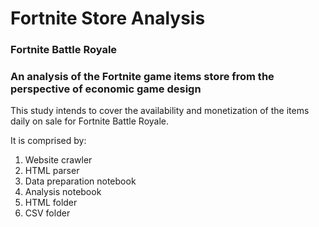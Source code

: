 # Fortnite Store Analysis

### Fortnite Battle Royale

### An analysis of the Fortnite game items store from the perspective of economic game design


This study intends to cover the availability and monetization of the items daily on sale for Fortnite Battle Royale.

It is comprised by:

1. Website crawler
2. HTML parser
3. Data preparation notebook
4. Analysis notebook
5. HTML folder
6. CSV folder
